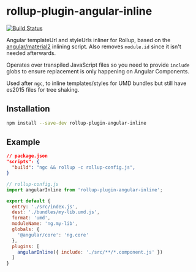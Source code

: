 # rollup-plugin-angular-inline
[![Build Status][travis-badge]][travis-badge-url]

Angular templateUrl and styleUrls inliner for Rollup, based on the 
[angular/material2](https://github.com/angular/material2/blob/master/scripts/release/inline-resources.js)
inlining script.
Also removes `module.id` since it isn't needed afterwards.

Operates over transpiled JavaScript files so you need to provide `include` globs to ensure
replacement is only happening on Angular Components.

Used after `ngc`, to inline templates/styles for UMD bundles but still have es2015 files for
tree shaking.


## Installation
```bash
npm install --save-dev rollup-plugin-angular-inline
```


## Example
```json
// package.json
"scripts": {
  "build": "ngc && rollup -c rollup-config.js",
}
```
```javascript
// rollup-config.js
import angularInline from 'rollup-plugin-angular-inline';

export default {
  entry: './src/index.js',
  dest: './bundles/my-lib.umd.js',
  format: 'umd',
  moduleName: 'ng.my-lib',
  globals: {
    '@angular/core': 'ng.core'
  },
  plugins: [
    angularInline({ include: './src/**/*.component.js' })
  ]
}
```

[travis-badge]: https://travis-ci.org/filipesilva/rollup-plugin-angular-inline.svg?branch=master
[travis-badge-url]: https://travis-ci.org/filipesilva/rollup-plugin-angular-inline